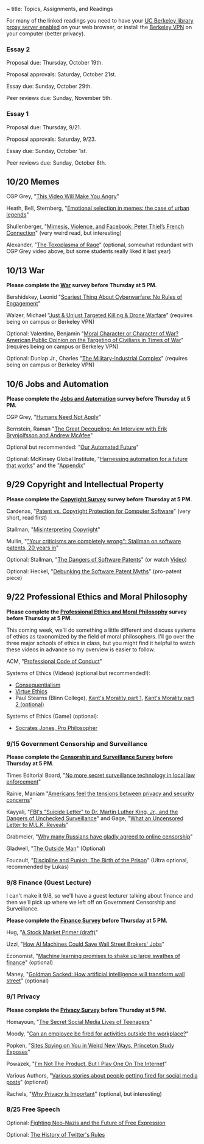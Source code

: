 ~ title: Topics, Assignments, and Readings

<!--[Attendance form is here](http://goo.gl/forms/FRRPoYpwP9)-->

For many of the linked readings you need to have your [UC Berkeley library
proxy server enabled][proxy] on your web browser, or install the [Berkeley
VPN][vpn] on your computer (better privacy).

   [proxy]: http://www.lib.berkeley.edu/Help/proxy.html
   [vpn]: http://www.lib.berkeley.edu/Help/vpn.html

### Essay 2
Proposal due: Thursday, October 19th.

Proposal approvals: Saturday, October 21st.

Essay due: Sunday, October 29th.

Peer reviews due: Sunday, November 5th. 


### Essay 1
Proposal due: Thursday, 9/21.

Proposal approvals: Saturday, 9/23.

Essay due: Sunday, October 1st.

Peer reviews due: Sunday, October 8th. 

## 10/20 Memes

CGP Grey, "[This Video Will Make You Angry][angry_video]"

Heath, Bell, Sternberg, "[Emotional selection in memes: the case of urban legends][emotional_selection]"

Shullenberger, "[Mimesis, Violence, and Facebook: Peter Thiel’s French Connection][mimetic_violence]" (very weird read, but interesting)

Alexander, "[The Toxoplasma of Rage][toxoplasma]" (optional, somewhat redundant with CGP Grey video above, but some students really liked it last year)

   [angry_video]: https://www.youtube.com/watch?v=rE3j_RHkqJc
   [emotional_selection]: http://psycnet.apa.org/journals/psp/81/6/1028/
   [mimetic_violence]: https://thesocietypages.org/cyborgology/2016/08/13/mimesis-violence-and-facebook-peter-thiels-french-connection-full-essay/
   [toxoplasma]: http://slatestarcodex.com/2014/12/17/the-toxoplasma-of-rage/

## 10/13 War

**Please complete the [War](https://docs.google.com/forms/d/e/1FAIpQLSdLeTZ4Z7jPAT2ZLyK40hPX7hQqKaUrGRPV2HDUdIEQHTYvKQ/viewform?usp=sf_link) survey before Thursday at 5 PM.**

Bershidskey, Leonid "[Scariest Thing About Cyberwarfare: No Rules of Engagement][cyberwar_rules]"

Walzer, Michael "[Just & Unjust Targeted Killing & Drone Warfare][drones]" (requires being on campus or Berkeley VPN)

Optional: Valentino, Benjamin "[Moral Character or Character of War? American Public Opinion on the Targeting of Civilians in Times of War][civilians]" (requires being on campus or Berkeley VPN)

Optional: Dunlap Jr., Charles "[The Military-Industrial Complex][military_industrial]" (requires being on campus or Berkeley VPN)

   [cyberwar_rules]: https://www.bloomberg.com/view/articles/2017-07-07/scariest-thing-about-cyberwarfare-no-rules-of-engagement
   [drones]: http://www.mitpressjournals.org/doi/full/10.1162/DAED_a_00408
   [civilians]: http://www.mitpressjournals.org/doi/full/10.1162/DAED_a_00417
   [military_industrial]: http://www.mitpressjournals.org/doi/pdf/10.1162/DAED_a_00104

## 10/6 Jobs and Automation

**Please complete the [Jobs and Automation](https://goo.gl/forms/8laJtk8i5P2dODu23) survey before Thursday at 5 PM.**

CGP Grey, "[Humans Need Not Apply][humans_need_not_apply]"

Bernstein, Raman "[The Great Decoupling: An Interview with Erik Brynjolfsson and Andrew McAfee][decoupling]"

Optional but recommended: "[Our Automated Future][automated_future]"

Optional: McKinsey Global Institute, "[Harnessing automation for a future that works][mckinsey1]" and the "[Appendix][mckinsey2]"

   [humans_need_not_apply]: https://www.youtube.com/watch?v=7Pq-S557XQU
   [decoupling]: https://hbr.org/2015/06/the-great-decoupling
   [automated_future]: https://www.newyorker.com/magazine/2016/12/19/our-automated-future
   [mckinsey1]: http://www.mckinsey.com/global-themes/digital-disruption/harnessing-automation-for-a-future-that-works
   [mckinsey2]: http://www.mckinsey.com/~/media/McKinsey/Global%20Themes/Digital%20Disruption/Harnessing%20automation%20for%20a%20future%20that%20works/MGI-A-future-that-works_In-brief.ashx


## 9/29 Copyright and Intellectual Property

**Please complete the [Copyright Survey](https://goo.gl/forms/yJsZz38uVwnnwzYA2) survey before Thursday at 5 PM.**

Cardenas, "[Patent vs. Copyright Protection for Computer Software][copyright_vs_patent]" (very short, read first)

Stallman, "[Misinterpreting Copyright][copyright]"

Mullin, "["Your criticisms are completely wrong": Stallman on software patents, 20 years in][meta_patent]"

Optional: Stallman, "[The Dangers of Software Patents][no_patent]" (or watch [Video][no_patent_video])

Optional: Heckel, "[Debunking the Software Patent Myths][yes_patent]" (pro-patent piece)

   [copyright_vs_patent]: https://www.linkedin.com/pulse/patent-vs-copyright-protection-computer-software-de-cardenas-jd-mba  
   [copyright]: http://www.gnu.org/philosophy/misinterpreting-copyright.html
   [no_patent]: https://www.gnu.org/philosophy/danger-of-software-patents.en.html
   [no_patent_video]: https://www.youtube.com/watch?v=aiKRt3-FbM0
   [yes_patent]: http://groups.csail.mit.edu/mac/classes/6.805/articles/int-prop/heckel-debunking.html
   [meta_patent]: http://arstechnica.com/tech-policy/2012/11/your-criticisms-are-completely-wrong-stallman-on-software-patents/

## 9/22 Professional Ethics and Moral Philosophy

**Please complete the [Professional Ethics and Moral Philosophy](https://goo.gl/forms/DOCUjxfVgRwU6gaq1) survey before Thursday at 5 PM.**

This coming week, we'll do something a little different and discuss systems of ethics as taxonomized by the field of moral philosophers. I'll go over the three major schools of ethics in class, but you might find it helpful to watch these videos in advance so my overview is easier to follow.

ACM, "[Professional Code of Conduct][acm_code]"

Systems of Ethics (Videos) (optional but recommended!):
   - [Consequentialism][consequentialism1]
   - [Virtue Ethics][virtue_ethics_dartington]
   - Paul Stearns (Blinn College), [Kant's Morality part 1][stearns_kant1], [Kant's Morality part 2 (optional)][stearns_kant2]

Systems of Ethics (Game) (optional):
   - [Socrates Jones, Pro Philosopher][socrates_jones]

   [stearns_kant1]: https://www.youtube.com/watch?v=W_Q8cNzjTv0
   [stearns_kant2]: https://www.youtube.com/watch?v=KQqcD3_3_Y8
   [stanford_kant]: http://plato.stanford.edu/entries/kant-moral/#GooWilMorWorDut
   [consequentialism1]: https://www.youtube.com/watch?v=hACdhD_kes8
   [virtue_ethics_dartington]: https://www.youtube.com/watch?v=PHVuzec6s0c
   [acm_code]: http://www.acm.org/about/code-of-ethics
   [socrates_jones]: http://www.kongregate.com/games/chiefwakamakamu/socrates-jones-pro-philosopher

### 9/15 Government Censorship and Surveillance

**Please complete the [Censorship and Surveillance Survey](https://docs.google.com/forms/d/e/1FAIpQLScYimbTX6jlgWcsPha8HATP_a5IHRwfSVYAcYHduINrq7R6Vw/viewform) before Thursday at 5 PM.**

Times Editorial Board, "[No more secret surveillance technology in local law enforcement][secrecy_local_law_enforcement]"

Rainie, Maniam "[Americans feel the tensions between privacy and security concerns][americans_views_surveillance]"

Kayyali, "[FBI's "Suicide Letter" to Dr. Martin Luther King, Jr., and the Dangers of Unchecked Surveillance][mlk1]" and Gage, "[What an Uncensored Letter to M.L.K. Reveals][mlk2]"

Grabmeier, "[Why many Russians have gladly agreed to online censorship][russians_internet_censorship]"

Gladwell, "[The Outside Man][outside_man]" (Optional)

Foucault, "[Discipline and Punish: The Birth of the Prison][panopticism]" (Ultra optional, recommended by Lukas)

   [secrecy_local_law_enforcement]: http://www.latimes.com/opinion/editorials/la-ed-surveillance-bill-sb21-20170901-story.html

   [russians_internet_censorship]: https://news.osu.edu/news/2017/09/06/psychological-firewall/

   [americans_views_surveillance]: http://www.pewresearch.org/fact-tank/2016/02/19/americans-feel-the-tensions-between-privacy-and-security-concerns/

   [mlk1]: https://www.eff.org/deeplinks/2014/11/fbis-suicide-letter-dr-martin-luther-king-jr-and-dangers-unchecked-surveillance
   [mlk2]: http://www.nytimes.com/2014/11/16/magazine/what-an-uncensored-letter-to-mlk-reveals.html
 
   [outside_man]: https://www.newyorker.com/magazine/2016/12/19/daniel-ellsberg-edward-snowden-and-the-modern-whistle-blower/amp

   [panopticism]: http://dm.ncl.ac.uk/courseblog/files/2011/03/michel-foucault-panopticism.pdf

### 9/8 Finance (Guest Lecture)

I can't make it 9/8, so we'll have a guest lecturer talking about finance and then we'll pick up where we left off on Government Censorship and Surveillance.

**Please complete the [Finance Survey](https://docs.google.com/a/berkeley.edu/forms/d/e/1FAIpQLScB-sbivD9YYiubBPcx9s50RVUt1RokAV1ZCMobWYCJIYehCw/viewform) before Thursday at 5 PM.**

Hug, "[A Stock Market Primer (draft)][stock_market]"

Uzzi, "[How AI Machines Could Save Wall Street Brokers' Jobs][man_machine_teams]"

Economist, "[Machine learning promises to shake up large swathes of finance][machine_learning_finance]" (optional)

Maney, "[Goldman Sacked: How artificial intelligence will transform wall street][robots_beat_man]" (optional)

   [stock_market]: https://docs.google.com/document/d/14vnPi9LodKX2cpgLltBi9uekFysNCHkJ3WDiOqM7sr4/edit?usp=drive_web

   [man_machine_teams]: https://www.entrepreneur.com/article/295309

   [machine_learning_finance]: https://www.economist.com/news/finance-and-economics/21722685-fields-trading-credit-assessment-fraud-prevention-machine-learning

   [robots_beat_man]: http://www.newsweek.com/2017/03/10/how-artificial-intelligence-transform-wall-street-560637.html

### 9/1 Privacy

**Please complete the [Privacy Survey](https://goo.gl/forms/ZmPNnqdUIgSwGszZ2) before Thursday at 5 PM.**

Homayoun, "[The Secret Social Media Lives of Teenagers][secret_lives]"

Moody, "[Can an employee be fired for activities outside the workplace?][personal_professional]"

Popken, "[Sites Spying on You in Weird New Ways, Princeton Study Exposes][ad_spying]"

Powazek, "[I'm Not The Product, But I Play One On The Internet][not_the_product]"

Various Authors, "[Various stories about people getting fired for social media posts][various_firings]" (optional)

Rachels, "[Why Privacy Is Important][why_privacy]" (optional, but interesting)

   [why_privacy]: http://www.jstor.org/stable/2265077   
   [personal_professional]: http://www.hrdive.com/news/can-an-employee-be-fired-for-activities-outside-the-workplace/449603/ 
   [secret_lives]: https://www.nytimes.com/2017/06/07/well/family/the-secret-social-media-lives-of-teenagers.html?mcubz=1
   [addicted]: http://www.nytimes.com/2013/08/25/sunday-review/addicted-to-apps.html
   [ad_spying]: http://www.nbcnews.com/tech/security/princeton-study-exposes-weird-new-ways-sites-are-spying-you-n622391
   [not_the_product]: http://powazek.com/posts/3229
   [various_firings]: https://www.google.com/search?biw=1259&bih=669&tbm=nws&q=fired+posting&oq=fired+posting&gs_l=psy-ab.3...17925.19141.0.19245.13.11.0.0.0.0.110.753.9j1.10.0....0...1.1.64.psy-ab..3.7.462...0.y1UP_eo0Tho



### 8/25 Free Speech
<!-- **Please complete the [Free Speech Survey](https://goo.gl/forms/yd5x1muSjbz0rOZv1) before class.** -->

Optional: [Fighting Neo-Nazis and the Future of Free Expression][effnazis]

Optional: [The History of Twitter's Rules][twitter]

   [effnazis]: https://www.eff.org/deeplinks/2017/08/fighting-neo-nazis-future-free-expression
   [twitter]: http://motherboard.vice.com/read/the-history-of-twitters-rules
   